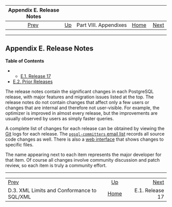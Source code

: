 <!--?xml version="1.0" encoding="UTF-8" standalone="no"?-->

|                             Appendix E. Release Notes                             |                                               |                       |                                                       |                                            |
| :-------------------------------------------------------------------------------: | :-------------------------------------------- | :-------------------: | ----------------------------------------------------: | -----------------------------------------: |
| [Prev](xml-limits-conformance.html "D.3. XML Limits and Conformance to SQL/XML")  | [Up](appendixes.html "Part VIII. Appendixes") | Part VIII. Appendixes | [Home](index.html "PostgreSQL 17devel Documentation") |  [Next](release-17.html "E.1. Release 17") |

***

## Appendix E. Release Notes

**Table of Contents**

  * *   [E.1. Release 17](release-17.html)
* [E.2. Prior Releases](release-prior.html)

The release notes contain the significant changes in each PostgreSQL release, with major features and migration issues listed at the top. The release notes do not contain changes that affect only a few users or changes that are internal and therefore not user-visible. For example, the optimizer is improved in almost every release, but the improvements are usually observed by users as simply faster queries.

A complete list of changes for each release can be obtained by viewing the [Git](git.html "I.1. Getting the Source via Git") logs for each release. The [`pgsql-committers` email list](https://www.postgresql.org/list/pgsql-committers/) records all source code changes as well. There is also a [web interface](https://git.postgresql.org/gitweb/?p=postgresql.git;a=summary) that shows changes to specific files.

The name appearing next to each item represents the major developer for that item. Of course all changes involve community discussion and patch review, so each item is truly a community effort.

***

|                                                                                   |                                                       |                                            |
| :-------------------------------------------------------------------------------- | :---------------------------------------------------: | -----------------------------------------: |
| [Prev](xml-limits-conformance.html "D.3. XML Limits and Conformance to SQL/XML")  |     [Up](appendixes.html "Part VIII. Appendixes")     |  [Next](release-17.html "E.1. Release 17") |
| D.3. XML Limits and Conformance to SQL/XML                                        | [Home](index.html "PostgreSQL 17devel Documentation") |                            E.1. Release 17 |
